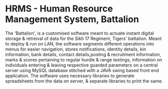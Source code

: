 # HRMS - Human Resource Management System, Battalion

The 'Battalion', is a customised software meant to actuate instant digital storage & retreival of data
for the Sikh 17 Regiment, Tigers' battalion. Meant to deploy & run on LAN, the software segments
different operations into menus for easier navigation, stores notifications, identity details,
kin information, bank details, contact details,posting & recruitment information, marks &
scores pertaining to regular hurdle & range testings, information on individuals entering &
leaving respective guarded parameters on a central server using MySQL database stitched with
a JAVA swing based front end application. The software uses necessary libraries to generate
spreadsheets from the data on server, & separate libraries to print the same.
